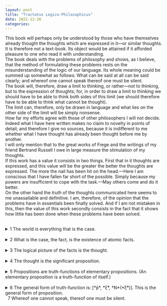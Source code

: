 ```yaml
---
layout: post
title: "Tractatus Logico-Philosophicus"
date: 2022-12-26
categories:
---
```


This book will perhaps only be understood by those who have themselves already thought the thoughts which are expressed in it—or similar thoughts. It is therefore not a text-book. Its object would be attained if it afforded pleasure to one who read it with understanding.  
The book deals with the problems of philosophy and shows, as I believe, that the method of formulating these problems rests on the misunderstanding of the logic of our language. Its whole meaning could be summed up somewhat as follows: What can be said at all can be said clearly; and whereof one cannot speak thereof one must be silent.  
The book will, therefore, draw a limit to thinking, or rather—not to thinking, but to the expression of thoughts; for, in order to draw a limit to thinking we should have to be able to think both sides of this limit (we should therefore have to be able to think what cannot be thought).  
The limit can, therefore, only be drawn in language and what lies on the other side of the limit will be simply nonsense.  
How far my efforts agree with those of other philosophers I will not decide. Indeed what I have here written makes no claim to novelty in points of detail; and therefore I give no sources, because it is indifferent to me whether what I have thought has already been thought before me by another.  
I will only mention that to the great works of Frege and the writings of my friend Bertrand Russell I owe in large measure the stimulation of my thoughts.  
If this work has a value it consists in two things. First that in it thoughts are expressed, and this value will be the greater the better the thoughts are expressed. The more the nail has been hit on the head.—Here I am conscious that I have fallen far short of the possible. Simply because my powers are insufficient to cope with the task.—May others come and do it better.  
On the other hand the *truth* of the thoughts communicated here seems to me unassailable and definitive. I am, therefore, of the opinion that the problems have in essentials been finally solved. And if I am not mistaken in this, then the value of this work secondly consists in the fact that it shows how little has been done when these problems have been solved.  
&nbsp;  
<details><summary markdown='span'> 1  
The world is everything that is the case. </summary><blockquote>
&nbsp;  
<details><summary markdown='span'> 1.1  
The world is the totality of facts, not of things. </summary><blockquote>

<text markdown='span'>&nbsp;  
1.11  
The world is determined by the facts, and by these being *all* the facts.  
&nbsp;  
1.12  
For the totality of facts determines both what is the case, and also all that is not the case.  
&nbsp;  
1.13  
The facts in logical space are the world. </text>

</blockquote>

</details>
&nbsp;  
<details><summary markdown='span'> 1.2  
The world divides into facts. </summary><blockquote>

<text markdown='span'>&nbsp;  
1.21  
Any one can either be the case or not be the case, and everything else remain the same. </text>

</blockquote>

</details>

</blockquote>

</details>
&nbsp;  
<details><summary markdown='span'> 2  
What is the case, the fact, is the existence of atomic facts. </summary><blockquote>
&nbsp;  
<details><summary markdown='span'> 2.0 </summary><blockquote>
&nbsp;  
<details><summary markdown='span'> 2.01  
An atomic fact is a combination of objects (entities, things). </summary><blockquote>



</blockquote>

</details>
&nbsp;  
<details><summary markdown='span'> 2.02  
The object is simple. </summary><blockquote>



</blockquote>

</details>
&nbsp;  
<details><summary markdown='span'> 2.03  
In the atomic fact objects hang one in another, like the links of a chain. </summary><blockquote>



</blockquote>

</details>

<text markdown='span'>&nbsp;  
2.04  
The totality of existent atomic facts is the world.  
&nbsp;  
2.05  
The totality of existent atomic facts also determines which atomic facts do not exist.  
&nbsp;  </text>

<details><summary markdown='span'> 2.06  
The existence and non-existence of atomic facts is the reality.  
(The existence of atomic facts we also call a positive fact, their non-existence a negative fact.) </summary><blockquote>



</blockquote>

</details>

</blockquote>

</details>
&nbsp;  
<details><summary markdown='span'> 2.1  
We make to ourselves pictures of facts. </summary><blockquote>

<text markdown='span'>&nbsp;  
2.11  
The picture presents the facts in logical space, the existence and non-existence of atomic facts.  
&nbsp;  
2.12  
The picture is a model of reality.  
&nbsp;  </text>

<details><summary markdown='span'> 2.13  
To the objects correspond in the picture the elements of the picture. </summary><blockquote>



</blockquote>

</details>
&nbsp;  
<details><summary markdown='span'> 2.14  
The picture consists in the fact that its elements are combined with one another in a definite way. </summary><blockquote>



</blockquote>

</details>
&nbsp;  
<details><summary markdown='span'> 2.15  
That the elements of the picture are combined with one another in a definite way, represents that the things are so combined with one another.  
This connexion of the elements of the picture is called its structure,and the possibility of this structure is called the form of representation of the picture. </summary><blockquote>



</blockquote>

</details>
&nbsp;  
<details><summary markdown='span'> 2.16  
In order to be a picture a fact must have something in common with what it pictures. </summary><blockquote>



</blockquote>

</details>
&nbsp;  
<details><summary markdown='span'> 2.17  
What the picture must have in common with reality in order to be able to represent it after its manner—rightly or falsely—is its form of representation. </summary><blockquote>



</blockquote>

</details>
&nbsp;  
<details><summary markdown='span'> 2.18  
What every picture, of whatever form, must have in common with reality in order to be able to represent it at all—rightly or falsely—is the logical form, that is, the form of reality. </summary><blockquote>



</blockquote>

</details>

<text markdown='span'>&nbsp;  
2.19  
The logical picture can depict the world. </text>

</blockquote>

</details>
&nbsp;  
<details><summary markdown='span'> 2.2  
The picture has the logical form of representation in common with what it pictures. </summary><blockquote>
&nbsp;  
<details><summary markdown='span'> 2.20 </summary><blockquote>



</blockquote>

</details>

<text markdown='span'>&nbsp;  
2.21  
The picture agrees with reality or not; it is right or wrong, true or false.  
&nbsp;  </text>

<details><summary markdown='span'> 2.22  
The picture represents what it represents, independently of its truth or falsehood, through the form of representation. </summary><blockquote>



</blockquote>

</details>

</blockquote>

</details>

</blockquote>

</details>
&nbsp;  
<details><summary markdown='span'> 3  
The logical picture of the facts is the thought. </summary><blockquote>
&nbsp;  
<details><summary markdown='span'> 3.0 </summary><blockquote>
&nbsp;  
<details><summary markdown='span'> 3.00 </summary><blockquote>



</blockquote>

</details>

<text markdown='span'>&nbsp;  
3.01  
The totality of true thoughts is a picture of the world.  
&nbsp;  
3.02  
The thought contains the possibility of the state of affairs which it thinks.  
What is thinkable is also possible.  
&nbsp;  </text>

<details><summary markdown='span'> 3.03  
We cannot think anything unlogical, for otherwise we should have to think unlogically. </summary><blockquote>



</blockquote>

</details>

<text markdown='span'>&nbsp;  
3.04  
An a priori true thought would be one whose possibility guaranteed its truth.  
&nbsp;  
3.05  
Only if we could know a priori that a thought is true if its truth was to be recognized from the thought itself (without an object of comparison). </text>

</blockquote>

</details>
&nbsp;  
<details><summary markdown='span'> 3.1  
In the proposition the thought is expressed perceptibly through the senses. </summary><blockquote>

<text markdown='span'>&nbsp;  
3.11  
We use the sensibly perceptible sign (sound or written sign, etc.) of the proposition as a projection of the possible state of affairs.  
The method of projection is the thinking of the sense of the proposition.  
&nbsp;  
3.12  
The sign through which we express the thought I call the propositional sign. And the proposition is the propositional sign in its projective relation to the world.  
&nbsp;  
3.13  
To the proposition belongs everything which belongs to the projection; but not what is projected.  
Therefore the possibility of what is projected but not this itself.  
In the proposition, therefore, its sense is not yet contained, but the possibility of expressing it.  
('The content of the proposition' means the content of the significant proposition.)  
In the proposition the form of its sense is contained, but not its content.  
&nbsp;  </text>

<details><summary markdown='span'> 3.14  
The propositional sign consists in the fact that its elements, the words, are combined in it in a definite way.  
The propositional sign is a fact. </summary><blockquote>



</blockquote>

</details>

</blockquote>

</details>
&nbsp;  
<details><summary markdown='span'> 3.2  
In propositions thoughts can be so expressed that to the objects of the thoughts correspond the elements of the propositional sign. </summary><blockquote>

3.20

3.21  
To the configuration of the simple signs in the propositional sign corresponds the configuration of the objects in the state of affairs.

3.22  
In the proposition the name represents the object.

3.24  
A proposition about a complex stands in internal relation to the proposition about its constituent part.  
A complex can only be given by its description, and this will either be right or wrong. The proposition in which there is mention of a complex, if this does not exist, becomes not nonsense but simply false.  
That a propositional element signifies a complex can be seen from an indeterminateness in the propositions in which it occurs. We *know* that everything is not yet determined by this proposition. (The notation for generality *contains* a prototype.)  
The combination of the symbols of a complex in a simple symbol can be expressed by a definition.

3.25  
There is one and only one complete analysis of the proposition.

3.26  
The name cannot be analysed further by any definition. It is a primitive sign.

</blockquote>

</details>
&nbsp;  
<details><summary markdown='span'>3.3  
Only the proposition has sense; only in the context of a proposition has a name meaning. </summary><blockquote>

3.31  
Every part of a proposition which characterizes its sense I call an expression (a symbol).  
(The proposition itself is an expression.)  
Expressions are everything—essential for the sense of the proposition—that propositions can have in common with one another.  
An expression characterizes a form and a content.

3.32  
The sign is the part of the symbol perceptible by the senses.

3.33  
In logical syntax the meaning of a sign ought never to play a rôle; it must admit of being established without mention being thereby made of the *meaning* of a sign; it ought to presuppose *only* the description of the expressions.

3.34  
A proposition possesses essential and accidental features.  
Accidental are the features which are due to a particular way of producing the propositional sign. Essential are those which alone enable the proposition to express its sense.

</blockquote>

</details>
&nbsp;  
<details><summary markdown='span'> 3.4  
The proposition determines a place in logical space: the existence of this logical place is guaranteed by the existence of the constituent parts alone, by the existence of the significant proposition. </summary><blockquote>

3.41  
The propositional sign and the logical coordinates: that is the logical place.

3.42  
Although a proposition may only determine one place in logical space, the whole logical space must already be given by it.  
(Otherwise denial, the logical sum, the logical product, etc., would always introduce new elements—in co-ordination.)  
(The logical scaffolding round the picture determines the logical space. The proposition reaches through the whole logical space.)

</blockquote>

</details>

<text markdown='span'>&nbsp;  
3.5  
The applied, thought, propositional sign is the thought. </text>

</blockquote>

</details>
&nbsp;  
<details><summary markdown='span'> 4  
The thought is the significant proposition. </summary><blockquote>
&nbsp;  
<details><summary markdown='span'> 4.0 </summary><blockquote>

4.00

4.01  
The proposition is a picture of reality.  
The proposition is a model of the reality as we think it is.

4.02  
This we see from the fact that we understand the sense of the propositional sign, without having had it explained to us.

4.03  
A proposition must communicate a new sense with old words.  
The proposition communicates to us a state of affairs, therefore it must be *essentially* connected with the state of affairs.  
And the connexion is, in fact, that it is its logical picture.  
The proposition only asserts something, in so far as it is a picture.

4.04  
In the proposition there must be exactly as many things distinguishable as there are in the state of affairs, which it represents.  
They must both possess the same logical (mathematical) multiplicity (cf. Hertz's Mechanics, on Dynamic Models).

4.05  
Reality is compared with the proposition.

4.06  
Propositions can be true or false only by being pictures of the reality.

</blockquote>

</details>
&nbsp;  
<details><summary markdown='span'> 4.1  
A proposition presents the existence and nonexistence of atomic facts. </summary><blockquote>

4.11  
The totality of true propositions is the total natural science (or the totality of the natural sciences).

4.12  
Propositions can represent the whole reality, but they cannot represent what they must have in common with reality in order to be able to represent it—the logical form.  
To be able to represent the logical form, we should have to be able to put ourselves with the propositions outside logic, that is outside the world.

</blockquote>

</details>
&nbsp;  
<details><summary markdown='span'> 4.2  
The sense of a proposition is its agreement and disagreement with the possibilities of the existence and non-existence of the atomic facts. </summary><blockquote>

4.21  
The simplest proposition, the elementary proposition, asserts the existence of an atomic fact.

4.22  
The elementary proposition consists of names. It is a connexion, a concatenation, of names.

4.23  
The name occurs in the proposition only in the context of the elementary proposition.

4.24  
The names are the simple symbols, I indicate them by single letters ('*x*', '*y*', '*z*').  
The elementary proposition I write as function of the names, in the form '*fx*', '*φ*(*x*,*y*)', etc.  
Or I indicate it by the letters '*p*', '*q*', '*r*'.

4.25  
If the elementary proposition is true, the atomic fact exists; if it is false the atomic fact does not exist.

4.26  
The specification of all true elementary propositions describes the world completely. The world is completely described by the specification of all elementary propositions plus the specification, which of them are true and which false.

4.27  
With regard to the existence of *n* atomic facts there are GRAPHIC possibilities.

4.28  
To these combinations correspond the same number of possibilities of the truth—and falsehood—of *n* elementary propositions.

</blockquote>

</details>
&nbsp;  
<details><summary markdown='span'> 4.3  
The truth-possibilities of the elementary propositions mean the possibilities of the existence and non-existence of the atomic facts. </summary><blockquote>

4.31  
The truth-possibilities can be presented by schemata of the following kind ('*T*' means 'true', '*F*' 'false'. The rows of '*T*'s' and '*F*'s' under the row of the elementary propositions mean their truth-possibilities in an easily intelligible symbolism). GRAPHIC

</blockquote>

</details>
&nbsp;  
<details><summary markdown='span'> 4.4  
A proposition is the expression of agreement and disagreement with the truth-possibilities of the elementary propositions. </summary><blockquote>

4.41  
The truth-possibilities of the elementary propositions are the conditions of the truth and falsehood of the propositions.

4.42  
With regard to the agreement and disagreement of a proposition with the truth-possibilities of *n* elementary propositions there are GRAPHIC possibilities.

4.43  
Agreement with the truth-possibilities can be expressed by co-ordinating with them in the schema the mark '*T*' (true).

4.44  
The sign which arises from the co-ordination of that mark '*T*' with the truth-possibilities is a propositional sign.

4.45  
For *n* elementary propositions there are *L<sub>n</sub>* possible groups of truth-conditions.  
The groups of truth-conditions which belong to the truth-possibilities of a number of elementary propositions can be ordered in a series.

4.46  
Among the possible groups of truth-conditions there are two extreme cases.  
In the one case the proposition is true for all the truth-possibilities of the elementary propositions. We say that the truth-conditions are *tautological*.  
In the second case the proposition is false for all the truth-possibilities. The truth-conditions are *self-contradictory*.  
In the first case we call the proposition a tautology, in the second case a contradiction.

</blockquote>

</details>
&nbsp;  
<details><summary markdown='span'> 4.5  
Now it appears to be possible to give the most general form of proposition; i.e. to give a description of the propositions of some one sign language, so that every possible sense can be expressed by a symbol, which falls under the description, and so that every symbol which falls under the description can express a sense, if the meanings of the names are chosen accordingly.  
It is clear that in the description of the most general form of proposition only what is essential to it may be described—otherwise it would not be the most general form.  
That there is a general form is proved by the fact that there cannot be a proposition whose form could not have been foreseen (i.e. constructed). The general form of proposition is: Such and such is the case.  </summary><blockquote>

4.51  
Suppose *all* elementary propositions were given me : then we can simply ask: what propositions I can build out of them. And these are *all* propositions and *so* are they limited.

4.52  
The propositions are everything which follows from the totality of all elementary propositions (of course also from the fact that it is the *totality of them all*). (So, in some sense, one could say, that *all* propositions are generalizations of the elementary propositions.)

4.53  
The general propositional form is a variable.

</blockquote>

</details>

</blockquote>

</details>
&nbsp;  
<details><summary markdown='span'> 5  
Propositions are truth-functions of elementary propositions.  
(An elementary proposition is a truth-function of itself.) </summary><blockquote>
&nbsp;  
<details><summary markdown='span'> 5.0 </summary><blockquote>

5.01  
The elementary propositions are the truth-arguments of propositions.

5.02  
It is natural to confuse the arguments of functions with the indices of names. For I recognize the meaning of the sign containing it from the argument just as much as from the index.  
In Russell's '+<sub>c</sub>', for example, '<sub>c</sub>' is an index which indicates that the whole sign is the addition sign for cardinal numbers. But this way of symbolizing depends on arbitrary agreement, and one could choose a simple sign instead of '+<sub>c</sub>': but in '~*p*' '*p*' is not an index but an argument; the sense of '~*p*' *cannot* be understood, unless the sense of '*p*' has previously been understood. (In the name Julius Caesar, Julius is an index. The index is always part of a description of the object to whose name we attach it, e.g. *The* Caesar of the Julian gens.)  
The confusion of argument and index is, if I am not mistaken, at the root of Frege's theory of the meaning of propositions and functions. For Frege the propositions of logic were names and their arguments the indices of these names.

</blockquote>

</details>
&nbsp;  
<details><summary markdown='span'> 5.1  
The truth-functions can be ordered in series.  
That is the foundation of the theory of probability. </summary><blockquote>

5.10

5.11  
If the truth-grounds which are common to a number of propositions are all also truth-grounds of some one proposition, we say that the truth of this proposition follows from the truth of those propositions.

5.12  
In particular the truth of a proposition '*p*' follows from that of a proposition '*q*', if all the truth-grounds of the second are truth-grounds of the first.

5.13  
That the truth of one proposition follows from the truth of other propositions, we perceive from the structure of the propositions.

5.14  
If a proposition follows from another, then the latter says more than the former, the former less than the latter.

5.15  
If *T<sub>r</sub>* is the number of the truth-grounds of the proposition '*r*', *T<sub>rs</sub>* the number of those truth-grounds of the proposition '*s*' which are at the same time truth-grounds of '*r*', then we call the ratio  *T<sub>rs</sub>*:*T<sub>r</sub>* the measure of the *probability* which the proposition '*r*' gives to the proposition "*s*".

</blockquote>

</details>
&nbsp;  
<details><summary markdown='span'> 5.2  
The structures of propositions stand to one another in internal relations. </summary><blockquote>

5.21  
We can bring out these internal relations in our manner of expression, by presenting a proposition as the result of an operation which produces it from other propositions (the bases of the operation).

5.22  
The operation is the expression of a relation between the structures of its result and its bases.

5.23  
The operation is that which must happen to a proposition in order to make another out of it.

5.24  
An operation shows itself in a variable; it shows how we can proceed from one form of proposition to another.  
It gives expression to the difference between the forms.  
(And that which is common to the bases, and the result of an operation, is the bases themselves.)

5.25  
The occurrence of an operation does not characterize the sense of a proposition.  For an operation does not assert anything; only its result does, and this depends on the bases of the operation.  (Operation and function must not be confused with one another.)

</blockquote>

</details>
&nbsp;  
<details><summary markdown='span'> 5.3  
All propositions are results of truth-operations on the elementary propositions.  
The truth-operation is the way in which a truth-function arises from elementary propositions.  
According to the nature of truth-operations, in the same way as out of elementary propositions arise their truth-functions, from truth-functions arises a new one. Every truth-operation creates from truth-functions of elementary propositions another truth-function of elementary propositions, i.e. a proposition. The result of every truth-operation on the results of truth-operations on elementary propositions is also the result of *one* truth-operation on elementary propositions.  
Every proposition is the result of truth-operations on elementary propositions. </summary><blockquote>

5.31  
The Schemata No. 4.31 are also significant, if '*p*', '*q*', '*r*', etc. are not elementary propositions.  
And it is easy to see that the propositional sign in No. 4.42 expresses one truth-function of elementary propositions even when '*p*' and '*q*' are truth-functions of elementary propositions.

5.32  
All truth-functions are results of the successive application of a finite number of truth-operations to elementary propositions.

</blockquote>

</details>
&nbsp;  
<details><summary markdown='span'> 5.4  
Here it becomes clear that there are no such things as 'logical objects' or 'logical constants' (in the sense of Frege and Russell). </summary><blockquote>

5.41  
For all those results of truth-operations on truth-functions are identical, which are one and the same truth-function of elementary propositions.

5.42  
That v, ⊃, etc., are not relations in the sense of right and left, etc., is obvious.  The possibility of crosswise definition of the logical 'primitive signs' of Frege and Russell shows by itself that these are not primitive signs and that they signify no relations.  
And it is obvious that the '⊃' which we define by means of '~' and 'v' is identical with that by which we define 'v' with the help of '~', and that this 'v' is the same as the first, and so on.

5.43  
That from a fact *p* an infinite number of *others* should follow, namely ~~*p*, ~~~~*p*, etc., is indeed hardly to be believed, and it is no less wonderful that the infinite number of propositions of logic (of mathematics) should follow from half a dozen 'primitive propositions'.  
But all propositions of logic say the same thing. That is, nothing.

5.44  
Truth-functions are not material functions.  
If e.g. an affirmation can be produced by repeated denial, is the denial—in any sense—contained in the affirmation?  
Does '~~*p*' deny ~*p*, or does it affirm *p*; or both?  
The proposition '~~*p*' does not treat of denial as an object, but the possibility of denial is already prejudged in affirmation.  
And if there was an object called '~', then '~~*p*' would have to say something other than '*p*'. For the one proposition would then treat of ~, the other would not.

5.45  
If there are logical primitive signs a correct logic must make clear their position relative to one another and justify their existence. The construction of logic *out of* its primitive signs must become clear.

5.46  
When we have rightly introduced the logical signs, the sense of all their combinations has been already introduced with them: therefore not only '*p* v *q*' but also '~(*p* v ~*q*)', etc. etc. We should then already have introduced the effect of all possible combinations of brackets; and it would then have become clear that the proper general primitive signs are not '*p* v *q*', '(∃*x*).*fx*', etc., but the most general form of their combinations.

5.47  
It is clear that everything which can be said *beforehand* about the form of *all* propositions at all can be said *on one occasion*.  
For all logical operations are already contained in the elementary proposition. For '*fa*' says the same as '(∃*x*).*fx*.*x* = *a*'.  Where there is composition, there is argument and function, and where these are, all logical constants already are.  One could say: the one logical constant is that which all propositions, according to their nature, have in common with one another.  That however is the general form of proposition.

</blockquote>

</details>
&nbsp;  
<details><summary markdown='span'> 5.5  
Every truth-function is a result of the successive application of the operation '(−−−−−*T*)(*ξ*, . . . .)' to elementary propositions.  
This operation denies all the propositions in the right-hand bracket and I call it the negation of these propositions. </summary><blockquote>

5.50

5.51  
If *ξ* has only one value, then *N*(*ξ̄*) = ~*p* (not *p*), if it has two values then *N*(*ξ̄*) = ~*p*.~*q* (neither *p* nor *q*).

5.52  
If the values of *ξ* are the total values of a function *fx* for all values of *x*, then *N*(*ξ̄*) = ~(∃*x*).*fx*.

5.53  
Identity of the object I express by identity of the sign and not by means of a sign of identity. Difference of the objects by difference of the signs.

5.54  
In the general propositional form, propositions occur in a proposition only as bases of the truth-operations.

5.55  
We must now answer a priori the question as to all possible forms of the elementary propositions.  
The elementary proposition consists of names. Since we cannot give the number of names with different meanings, we cannot give the composition of the elementary proposition.

</blockquote>

</details>
&nbsp;  
<details><summary markdown='span'> 5.6   
*The limits of my language* mean the limits of my world. </summary><blockquote>

5.61  
Logic fills the world: the limits of the world are also its limits.  We cannot therefore say in logic: 'This and this there is in the world, that there is not.'  
For that would apparently presuppose that we exclude certain possibilities, and this cannot be the case since otherwise logic must get outside the limits of the world: that is, if it could consider these limits from the other side also.  
What we cannot think, that we cannot think: we cannot therefore *say* what we cannot think.

5.62  
This remark provides a key to the question, to what extent solipsism is a truth.  
In fact what solipsism *means*, is quite correct, only it cannot be *said*, but it shows itself.  That the world is *my* world, shows itself in the fact that the limits of the language (*the* language which I understand) mean the limits of *my* world.

5.63  
I am my world. (The microcosm.)

5.64  
Here we see that solipsism strictly carried out coincides with pure realism. The I in solipsism shrinks to an extensionless point and there remains the reality co-ordinated with it.

</blockquote>

</details>

</blockquote>

</details>
&nbsp;  
<details><summary markdown='span'> 6  
The general form of truth-function is: [*p̄*, *ξ̄*, *N*(*ξ̄*)].  
This is the general form of proposition. </summary><blockquote>
&nbsp;  
<details><summary markdown='span'> 6.0 </summary><blockquote>

6.00

6.01  
The general form of the operation Ω' (*η̄*) is therefore: [*ξ̄*, *N*(*ξ̄*)]' (*η̄*) (= [*η̄*, *ξ̄*, *N*(*ξ̄*)]).

6.02  
And thus we come to numbers: I define  
*x* = Ω<sup>0</sup>' *x* Def. and  
Ω'Ω<sup>ν</sup>'*x* = Ω<sup>ν+1</sup>'*x* Def.  
According, then, to these symbolic rules we write the series *x*, Ω'*x*, Ω'Ω'*x*, Ω'Ω'Ω'*x* . . . . .  
as: Ω<sup>0</sup>'*x*, Ω<sup>0+1</sup>'*x*, Ω<sup>0+1+1</sup>'*x*, Ω<sup>0+1+1+1</sup>'*x* . . . . .  
Therefore I write in place of '[*x*, *ξ*, Ω'*ξ*]',  
'[Ω<sup>0</sup>'*x*, Ω<sup>ν</sup>'*x*, Ω<sup>ν+1</sup>'*x*]'.  
And I define:  
0+1 = 1 Def.  
0+1+1 = 2 Def.  
0+1+1+1 = 3 Def.  
and so on.

6.03  
The general form of the cardinal number is: [0, *ξ*, *ξ*+1].

</blockquote>

</details>
&nbsp;  
<details><summary markdown='span'> 6.1  
The propositions of logic are tautologies. </summary><blockquote>

6.11  
The propositions of logic therefore say nothing. (They are the analytical propositions.)

6.12  
The fact that the propositions of logic are tautologies *shows* the formal—logical—properties of language, of the world.  
That its constituent parts connected together *in this way* give a tautology characterizes the logic of its constituent parts.  
In order that propositions connected together in a definite way may give a tautology they must have definite properties of structure. That they give a tautology when so connected shows therefore that they possess these properties of structure.

6.13  
Logic is not a theory but a reflexion of the world.  
Logic is transcendental.

</blockquote>

</details>
&nbsp;  
<details><summary markdown='span'> 6.2  
Mathematics is a logical method.  
The propositions of mathematics are equations, and therefore pseudo-propositions. </summary><blockquote>

6.21  
Mathematical propositions express no thoughts.

6.22  
The logic of the world which the propositions of logic show in tautologies, mathematics shows in equations.

6.23  
If two expressions are connected by the sign of equality, this means that they can be substituted for one another. But whether this is the case must show itself in the two expressions themselves.  
It characterizes the logical form of two expressions, that they can be substituted for one another.

6.24  
The method by which mathematics arrives at its equations is the method of substitution.  
For equations express the substitutability of two expressions, and we proceed from a number of equations to new equations, replacing expressions by others in accordance with the equations.

</blockquote>

</details>
&nbsp;  
<details><summary markdown='span'> 6.3  
Logical research means the investigation of *all regularity*. And outside logic all is accident. </summary><blockquote>

6.31  
The so-called law of induction cannot in any case be a logical law, for it is obviously a significant proposition.—And therefore it cannot be a law a priori either.

6.32  
The law of causality is not a law but the form of a law.

6.33  
We do not *believe* a priori in a law of conservation, but we *know* a priori the possibility of a logical form.

6.34  
All propositions, such as the law of causation, the law of continuity in nature, the law of least expenditure in nature, etc. etc., all these are a priori intuitions of possible forms of the propositions of science.

6.35  
Although the spots in our picture are geometrical figures, geometry can obviously say nothing about their actual form and position. But the network is *purely* geometrical, and all its properties can be given a priori.  
Laws, like the law of causation, etc., treat of the network and not of what the network describes.

6.36  
If there were a law of causality, it might run: There are natural laws.  But that can clearly not be said: it shows itself.

6.37  
A necessity for one thing to happen because another has happened does not exist. There is only *logical* necessity.

</blockquote>

</details>
&nbsp;  
<details><summary markdown='span'> 6.4  
All propositions are of equal value. </summary><blockquote>

6.41  
The sense of the world must lie outside the world. In the world everything is as it is and happens as it does happen. *In* it there is no value—and if there were, it would be of no value.

6.42  
Hence also there can be no ethical propositions.  
Propositions cannot express anything higher.

6.43  
If good or bad willing changes the world, it can only change the limits of the world, not the facts; not the things that can be expressed in language.  
In brief, the world must thereby become quite another. It must so to speak wax or wane as a whole.  
The world of the happy is quite another than that of the unhappy.

6.44  
Not *how* the world is, is the mystical, but *that* it is.

6.45  
The contemplation of the world sub specie aeterni is its contemplation as a limited whole.  
The feeling of the world as a limited whole is the mystical feeling.

</blockquote>

</details>
&nbsp;  
<details><summary markdown='span'> 6.5  
For an answer which cannot be expressed the question too cannot be expressed.  *The riddle* does not exist.  
If a question can be put at all, then it *can* also be answered. </summary><blockquote>

6.51  
Scepticism is *not* irrefutable, but palpably senseless, if it would doubt where a question cannot be asked.  
For doubt can only exist where there is a question; a question only where there is an answer, and this only where something *can* be *said*.

6.52  
We feel that even if *all possible* scientific questions be answered, the problems of life have still not been touched at all. Of course there is then no question left, and just this is the answer.

6.53  
The right method of philosophy would be this. To say nothing except what can be said, i.e. the propositions of natural science, i.e. something that has nothing to do with philosophy: and then always, when someone else wished to say something metaphysical, to demonstrate to him that he had given no meaning to certain signs in his propositions. This method would be unsatisfying to the other—he would not have the feeling that we were teaching him philosophy—but it would be the only strictly correct method.

6.54  
My propositions are elucidatory in this way: he who understands me finally recognizes them as senseless, when he has climbed out through them, on them, over them. (He must so to speak throw away the ladder, after he has climbed up on it.)  
He must surmount these propositions; then he sees the world rightly.

</blockquote>

</details>

</blockquote>

</details>
&nbsp;  
<text markdown='span'> 7  
Whereof one cannot speak, thereof one must be silent. </text>